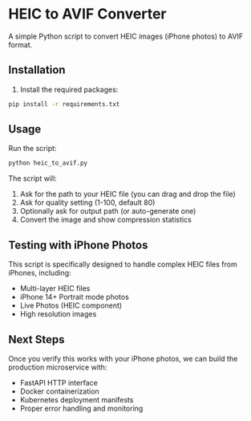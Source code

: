 # HEIC to AVIF Converter

A simple Python script to convert HEIC images (iPhone photos) to AVIF format.

## Installation

1. Install the required packages:
```bash
pip install -r requirements.txt
```

## Usage

Run the script:
```bash
python heic_to_avif.py
```

The script will:
1. Ask for the path to your HEIC file (you can drag and drop the file)
2. Ask for quality setting (1-100, default 80)
3. Optionally ask for output path (or auto-generate one)
4. Convert the image and show compression statistics

## Testing with iPhone Photos

This script is specifically designed to handle complex HEIC files from iPhones, including:
- Multi-layer HEIC files
- iPhone 14+ Portrait mode photos
- Live Photos (HEIC component)
- High resolution images

## Next Steps

Once you verify this works with your iPhone photos, we can build the production microservice with:
- FastAPI HTTP interface
- Docker containerization
- Kubernetes deployment manifests
- Proper error handling and monitoring
